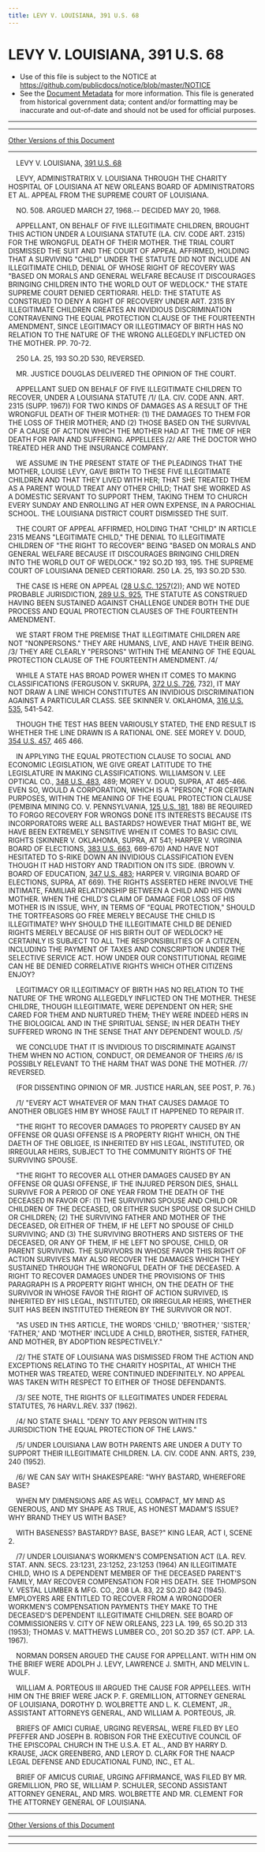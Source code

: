 ```yaml
---
title: LEVY V. LOUISIANA, 391 U.S. 68
---
```


# LEVY V. LOUISIANA, 391 U.S. 68

* Use of this file is subject to the NOTICE at https://github.com/publicdocs/notice/blob/master/NOTICE
* See the [Document Metadata](../../../index.md) for more information.
  This file is generated from historical government data; content and/or formatting may be inaccurate and out-of-date and should not be used for official purposes.

----------
----------

[Other Versions of this Document](https://publicdocs.github.io/go/links?ns=uslm-x&ref=%2Fus%2Fcourts%2Fscotus%2FusReporter%2F391%2F68)

----------

    LEVY V. LOUISIANA, [391 U.S. 68][/us/courts/scotus/usReporter/391/68]

    LEVY, ADMINISTRATRIX V. LOUISIANA THROUGH THE CHARITY HOSPITAL OF LOUISIANA AT NEW ORLEANS BOARD OF ADMINISTRATORS ET AL. APPEAL FROM THE SUPREME COURT OF LOUISIANA.

    NO. 508.  ARGUED MARCH 27, 1968.-- DECIDED MAY 20, 1968.

    APPELLANT, ON BEHALF OF FIVE ILLEGITIMATE CHILDREN, BROUGHT THIS ACTION UNDER A LOUISIANA STATUTE (LA. CIV. CODE ART. 2315) FOR THE WRONGFUL DEATH OF THEIR MOTHER.  THE TRIAL COURT DISMISSED THE SUIT AND THE COURT OF APPEAL AFFIRMED, HOLDING THAT A SURVIVING "CHILD" UNDER THE STATUTE DID NOT INCLUDE AN ILLEGITIMATE CHILD, DENIAL OF WHOSE RIGHT OF RECOVERY WAS "BASED ON MORALS AND GENERAL WELFARE BECAUSE IT DISCOURAGES BRINGING CHILDREN INTO THE WORLD OUT OF WEDLOCK."  THE STATE SUPREME COURT DENIED CERTIORARI.  HELD:  THE STATUTE AS CONSTRUED TO DENY A RIGHT OF RECOVERY UNDER ART. 2315 BY ILLEGITIMATE CHILDREN CREATES AN INVIDIOUS DISCRIMINATION CONTRAVENING THE EQUAL PROTECTION CLAUSE OF THE FOURTEENTH AMENDMENT, SINCE LEGITIMACY OR ILLEGTIMACY OF BIRTH HAS NO RELATION TO THE NATURE OF THE WRONG ALLEGEDLY INFLICTED ON THE MOTHER.  PP. 70-72.

    250 LA. 25, 193 SO.2D 530, REVERSED.

    MR. JUSTICE DOUGLAS DELIVERED THE OPINION OF THE COURT.

    APPELLANT SUED ON BEHALF OF FIVE ILLEGITIMATE CHILDREN TO RECOVER, UNDER A LOUISIANA STATUTE /1/  (LA. CIV. CODE ANN. ART. 2315 (SUPP. 1967)) FOR TWO KINDS OF DAMAGES AS A RESULT OF THE WRONGFUL DEATH OF THEIR MOTHER:  (1) THE DAMAGES TO THEM FOR THE LOSS OF THEIR MOTHER; AND (2) THOSE BASED ON THE SURVIVAL OF A CAUSE OF ACTION WHICH THE MOTHER HAD AT THE TIME OF HER DEATH FOR PAIN AND SUFFERING.  APPELLEES /2/  ARE THE DOCTOR WHO TREATED HER AND THE INSURANCE COMPANY.

    WE ASSUME IN THE PRESENT STATE OF THE PLEADINGS THAT THE MOTHER, LOUISE LEVY, GAVE BIRTH TO THESE FIVE ILLEGITIMATE CHILDREN AND THAT THEY LIVED WITH HER; THAT SHE TREATED THEM AS A PARENT WOULD TREAT ANY OTHER CHILD; THAT SHE WORKED AS A DOMESTIC SERVANT TO SUPPORT THEM, TAKING THEM TO CHURCH EVERY SUNDAY AND ENROLLING AT HER OWN EXPENSE, IN A PAROCHIAL SCHOOL.  THE LOUISIANA DISTRICT COURT DISMISSED THE SUIT.

    THE COURT OF APPEAL AFFIRMED, HOLDING THAT "CHILD" IN ARTICLE 2315 MEANS "LEGITIMATE CHILD," THE DENIAL TO ILLEGITIMATE CHILDREN OF "THE RIGHT TO RECOVER" BEING "BASED ON MORALS AND GENERAL WELFARE BECAUSE IT DISCOURAGES BRINGING CHILDREN INTO THE WORLD OUT OF WEDLOCK."  192 SO.2D 193, 195.  THE SUPREME COURT OF LOUISIANA DENIED CERTIORARI.  250 LA. 25, 193 SO.2D 530.

    THE CASE IS HERE ON APPEAL ([28 U.S.C. 1257][/us/usc/t28/s1257](2)); AND WE NOTED PROBABLE JURISDICTION, [289 U.S. 925][/us/courts/scotus/usReporter/289/925], THE STATUTE AS CONSTRUED HAVING BEEN SUSTAINED AGAINST CHALLENGE UNDER BOTH THE DUE PROCESS AND EQUAL PROTECTION CLAUSES OF THE FOURTEENTH AMENDMENT.

    WE START FROM THE PREMISE THAT ILLEGITIMATE CHILDREN ARE NOT "NONPERSONS."  THEY ARE HUMANS, LIVE, AND HAVE THEIR BEING.  /3/  THEY ARE CLEARLY "PERSONS" WITHIN THE MEANING OF THE EQUAL PROTECTION CLAUSE OF THE FOURTEENTH AMENDMENT.  /4/

    WHILE A STATE HAS BROAD POWER WHEN IT COMES TO MAKING CLASSIFICATIONS (FERGUSON V. SKRUPA, [372 U.S. 726][/us/courts/scotus/usReporter/372/726], 732), IT MAY NOT DRAW A LINE WHICH CONSTITUTES AN INVIDIOUS DISCRIMINATION AGAINST A PARTICULAR CLASS.  SEE SKINNER V. OKLAHOMA, [316 U.S. 535][/us/courts/scotus/usReporter/316/535], 541-542.

    THOUGH THE TEST HAS BEEN VARIOUSLY STATED, THE END RESULT IS WHETHER THE LINE DRAWN IS A RATIONAL ONE.  SEE MOREY V. DOUD, [354 U.S. 457][/us/courts/scotus/usReporter/354/457], 465 466.

    IN APPLYING THE EQUAL PROTECTION CLAUSE TO SOCIAL AND ECONOMIC LEGISLATION, WE GIVE GREAT LATITUDE TO THE LEGISLATURE IN MAKING CLASSIFICATIONS.  WILLIAMSON V. LEE OPTICAL CO., [348 U.S. 483][/us/courts/scotus/usReporter/348/483], 489; MOREY V. DOUD, SUPRA, AT 465-466.  EVEN SO, WOULD A CORPORATION, WHICH IS A "PERSON," FOR CERTAIN PURPOSES, WITHIN THE MEANING OF THE EQUAL PROTECTION CLAUSE (PEMBINA MINING CO. V. PENNSYLVANIA, [125 U.S. 181][/us/courts/scotus/usReporter/125/181], 188) BE REQUIRED TO FORGO RECOVERY FOR WRONGS DONE ITS INTERESTS BECAUSE ITS INCORPORATORS WERE ALL BASTARDS?  HOWEVER THAT MIGHT BE, WE HAVE BEEN EXTREMELY SENSITIVE WHEN IT COMES TO BASIC CIVIL RIGHTS (SKINNER V. OKLAHOMA, SUPRA, AT 541; HARPER V. VIRGINIA BOARD OF ELECTIONS, [383 U.S. 663][/us/courts/scotus/usReporter/383/663], 669-670) AND HAVE NOT HESITATED TO S-RIKE DOWN AN INVIDIOUS CLASSIFICATION EVEN THOUGH IT HAD HISTORY AND TRADITION ON ITS SIDE.  (BROWN V. BOARD OF EDUCATION, [347 U.S. 483][/us/courts/scotus/usReporter/347/483]; HARPER V. VIRGINIA BOARD OF ELECTIONS, SUPRA, AT 669).  THE RIGHTS ASSERTED HERE INVOLVE THE INTIMATE, FAMILIAR RELATIONSHIP BETWEEN A CHILD AND HIS OWN MOTHER.  WHEN THE CHILD'S CLAIM OF DAMAGE FOR LOSS OF HIS MOTHER IS IN ISSUE, WHY, IN TERMS OF "EQUAL PROTECTION," SHOULD THE TORTFEASORS GO FREE MERELY BECAUSE THE CHILD IS ILLEGITIMATE?  WHY SHOULD THE ILLEGITIMATE CHILD BE DENIED RIGHTS MERELY BECAUSE OF HIS BIRTH OUT OF WEDLOCK?  HE CERTAINLY IS SUBJECT TO ALL THE RESPONSIBILITIES OF A CITIZEN, INCLUDING THE PAYMENT OF TAXES AND CONSCRIPTION UNDER THE SELECTIVE SERVICE ACT.  HOW UNDER OUR CONSTITUTIONAL REGIME CAN HE BE DENIED CORRELATIVE RIGHTS WHICH OTHER CITIZENS ENJOY?

    LEGITIMACY OR ILLEGITIMACY OF BIRTH HAS NO RELATION TO THE NATURE OF THE WRONG ALLEGEDLY INFLICTED ON THE MOTHER.  THESE CHILDRE, THOUGH ILLEGITIMATE, WERE DEPENDENT ON HER; SHE CARED FOR THEM AND NURTURED THEM; THEY WERE INDEED HERS IN THE BIOLOGICAL AND IN THE SPIRITUAL SENSE; IN HER DEATH THEY SUFFERED WRONG IN THE SENSE THAT ANY DEPENDENT WOULD.  /5/

    WE CONCLUDE THAT IT IS INVIDIOUS TO DISCRIMINATE AGAINST THEM WHEN NO ACTION, CONDUCT, OR DEMEANOR OF THEIRS /6/  IS POSSIBLY RELEVANT TO THE HARM THAT WAS DONE THE MOTHER.  /7/ REVERSED.

    (FOR DISSENTING OPINION OF MR. JUSTICE HARLAN, SEE POST, P. 76.)

    /1/  "EVERY ACT WHATEVER OF MAN THAT CAUSES DAMAGE TO ANOTHER OBLIGES HIM BY WHOSE FAULT IT HAPPENED TO REPAIR IT.

    "THE RIGHT TO RECOVER DAMAGES TO PROPERTY CAUSED BY AN OFFENSE OR QUASI OFFENSE IS A PROPERTY RIGHT WHICH, ON THE DAETH OF THE OBLIGEE, IS INHERITED BY HIS LEGAL, INSTITUTED, OR IRREGULAR HEIRS, SUBJECT TO THE COMMUNITY RIGHTS OF THE SURVIVING SPOUSE.

    "THE RIGHT TO RECOVER ALL OTHER DAMAGES CAUSED BY AN OFFENSE OR QUASI OFFENSE, IF THE INJURED PERSON DIES, SHALL SURVIVE FOR A PERIOD OF ONE YEAR FROM THE DEATH OF THE DECEASED IN FAVOR OF:  (1) THE SURVIVING SPOUSE AND CHILD OR CHILDREN OF THE DECEASED, OR EITHER SUCH SPOUSE OR SUCH CHILD OR CHILDREN; (2) THE SURVIVING FATHER AND MOTHER OF THE DECEASED, OR EITHER OF THEM, IF HE LEFT NO SPOUSE OF CHILD SURVIVING; AND (3) THE SURVIVING BROTHERS AND SISTERS OF THE DECEASED, OR ANY OF THEM, IF HE LEFT NO SPOUSE, CHILD, OR PARENT SURVIVING.  THE SURVIVORS IN WHOSE FAVOR THIS RIGHT OF ACTION SURVIVES MAY ALSO RECOVER THE DAMAGES WHICH THEY SUSTAINED THROUGH THE WRONGFUL DEATH OF THE DECEASED.  A RIGHT TO RECOVER DAMAGES UNDER THE PROVISIONS OF THIS PARAGRAPH IS A PROPERTY RIGHT WHICH, ON THE DEATH OF THE SURVIVOR IN WHOSE FAVOR THE RIGHT OF ACTION SURVIVED, IS INHERITED BY HIS LEGAL, INSTITUTED, OR IRREGULAR HEIRS, WHETHER SUIT HAS BEEN INSTITUTED THEREON BY THE SURVIVOR OR NOT.

    "AS USED IN THIS ARTICLE, THE WORDS 'CHILD,' 'BROTHER,' 'SISTER,' 'FATHER,' AND 'MOTHER' INCLUDE A CHILD, BROTHER, SISTER, FATHER, AND MOTHER, BY ADOPTION RESPECTIVELY."

    /2/  THE STATE OF LOUISIANA WAS DISMISSED FROM THE ACTION AND EXCEPTIONS RELATING TO THE CHARITY HOSPITAL, AT WHICH THE MOTHER WAS TREATED, WERE CONTINUED INDEFINITELY.  NO APPEAL WAS TAKEN WITH RESPECT TO EITHER OF THOSE DEFENDANTS.

    /3/  SEE NOTE, THE RIGHTS OF ILLEGITIMATES UNDER FEDERAL STATUTES, 76 HARV.L.REV.  337 (1962).

    /4/  NO STATE SHALL "DENY TO ANY PERSON WITHIN ITS JURISDICTION THE EQUAL PROTECTION OF THE LAWS."

    /5/  UNDER LOUISIANA LAW BOTH PARENTS ARE UNDER A DUTY TO SUPPORT THEIR ILLEGITIMATE CHILDREN.  LA. CIV. CODE ANN. ARTS, 239, 240 (1952).

    /6/  WE CAN SAY WITH SHAKESPEARE: "WHY BASTARD, WHEREFORE BASE?

    WHEN MY DIMENSIONS ARE AS WELL COMPACT, MY MIND AS GENEROUS, AND MY SHAPE AS TRUE, AS HONEST MADAM'S ISSUE?  WHY BRAND THEY US WITH BASE?

    WITH BASENESS?  BASTARDY?  BASE, BASE?"  KING LEAR, ACT I, SCENE 2.

    /7/  UNDER LOUISIANA'S WORKMEN'S COMPENSATION ACT (LA. REV. STAT. ANN. SECS. 23:1231, 23:1252, 23:1253 (1964) AN ILLEGITIMATE CHILD, WHO IS A DEPENDENT MEMBER OF THE DECEASED PARENT'S FAMILY, MAY RECOVER COMPENSATION FOR HIS DEATH.  SEE THOMPSON V. VESTAL LUMBER & MFG. CO., 208 LA. 83, 22 SO.2D 842 (1945).  EMPLOYERS ARE ENTITLED TO RECOVER FROM A WRONGDOER WORKMEN'S COMPENSATION PAYMENTS THEY MAKE TO THE DECEASED'S DEPENDENT ILLEGITIMATE CHILDREN.  SEE BOARD OF COMMISSIONERS V. CITY OF NEW ORLEANS, 223 LA. 199, 65 SO.2D 313 (1953); THOMAS V. MATTHEWS LUMBER CO., 201 SO.2D 357 (CT. APP. LA. 1967).

    NORMAN DORSEN ARGUED THE CAUSE FOR APPELLANT.  WITH HIM ON THE BRIEF WERE ADOLPH J. LEVY, LAWRENCE J. SMITH, AND MELVIN L. WULF.

    WILLIAM A. PORTEOUS III ARGUED THE CAUSE FOR APPELLEES.  WITH HIM ON THE BRIEF WERE JACK P. F. GREMILLION, ATTORNEY GENERAL OF LOUISIANA, DOROTHY D. WOLBRETTE AND L. K. CLEMENT, JR., ASSISTANT ATTORNEYS GENERAL, AND WILLIAM A. PORTEOUS, JR.

    BRIEFS OF AMICI CURIAE, URGING REVERSAL, WERE FILED BY LEO PFEFFER AND JOSEPH B. ROBISON FOR THE EXECUTIVE COUNCIL OF THE EPISCOPAL CHURCH IN THE U.S.A. ET AL., AND BY HARRY D. KRAUSE, JACK GREENBERG, AND LEROY D. CLARK FOR THE NAACP LEGAL DEFENSE AND EDUCATIONAL FUND, INC., ET AL.

    BRIEF OF AMICUS CURIAE, URGING AFFIRMANCE, WAS FILED BY MR. GREMILLION, PRO SE, WILLIAM P. SCHULER, SECOND ASSISTANT ATTORNEY GENERAL, AND MRS. WOLBRETTE AND MR. CLEMENT FOR THE ATTORNEY GENERAL OF LOUISIANA.

----------

[Other Versions of this Document](https://publicdocs.github.io/go/links?ns=uslm-x&ref=%2Fus%2Fcourts%2Fscotus%2FusReporter%2F391%2F68)

----------
----------

[/us/courts/scotus/usReporter/391/68]: https://publicdocs.github.io/go/links?ns=uslm-x&ref=%2Fus%2Fcourts%2Fscotus%2FusReporter%2F391%2F68
[/us/usc/t28/s1257]: https://publicdocs.github.io/go/links?ns=uslm&ref=%2Fus%2Fusc%2Ft28%2Fs1257
[/us/courts/scotus/usReporter/289/925]: https://publicdocs.github.io/go/links?ns=uslm-x&ref=%2Fus%2Fcourts%2Fscotus%2FusReporter%2F289%2F925
[/us/courts/scotus/usReporter/372/726]: https://publicdocs.github.io/go/links?ns=uslm-x&ref=%2Fus%2Fcourts%2Fscotus%2FusReporter%2F372%2F726
[/us/courts/scotus/usReporter/316/535]: https://publicdocs.github.io/go/links?ns=uslm-x&ref=%2Fus%2Fcourts%2Fscotus%2FusReporter%2F316%2F535
[/us/courts/scotus/usReporter/354/457]: https://publicdocs.github.io/go/links?ns=uslm-x&ref=%2Fus%2Fcourts%2Fscotus%2FusReporter%2F354%2F457
[/us/courts/scotus/usReporter/348/483]: https://publicdocs.github.io/go/links?ns=uslm-x&ref=%2Fus%2Fcourts%2Fscotus%2FusReporter%2F348%2F483
[/us/courts/scotus/usReporter/125/181]: https://publicdocs.github.io/go/links?ns=uslm-x&ref=%2Fus%2Fcourts%2Fscotus%2FusReporter%2F125%2F181
[/us/courts/scotus/usReporter/383/663]: https://publicdocs.github.io/go/links?ns=uslm-x&ref=%2Fus%2Fcourts%2Fscotus%2FusReporter%2F383%2F663
[/us/courts/scotus/usReporter/347/483]: https://publicdocs.github.io/go/links?ns=uslm-x&ref=%2Fus%2Fcourts%2Fscotus%2FusReporter%2F347%2F483


